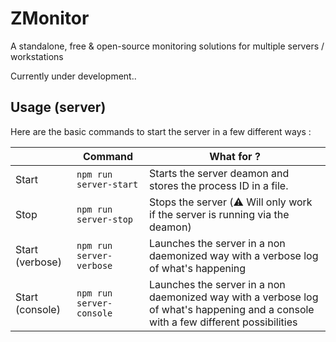 # ZMonitor
A standalone, free & open-source monitoring solutions for multiple servers / workstations

Currently under development..

## Usage (server)

Here are the basic commands to start the server in a few different ways :

|                |Command                        |What for ?                   |
|----------------|-------------------------------|-----------------------------|
|Start           |`npm run server-start`         |Starts the server deamon and stores the process ID in a file.            |
|Stop            |`npm run server-stop`          |Stops the server (:warning: Will only work if the server is running via the deamon)            |
|Start (verbose) |`npm run server-verbose`       |Launches the server in a non daemonized way with a verbose log of what's happening|
|Start (console) |`npm run server-console`       |Launches the server in a non daemonized way with a verbose log of what's happening and a console with a few different possibilities|
